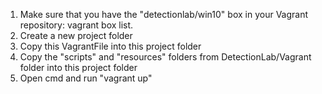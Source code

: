 1. Make sure that you have the "detectionlab/win10" box in your Vagrant repository:
vagrant box list.
2. Create a new project folder
3. Copy this VagrantFile into this project folder
4. Copy the "scripts" and "resources" folders from DetectionLab/Vagrant folder into this project folder 
5. Open cmd and run "vagrant up"
